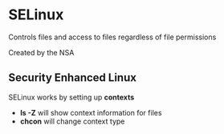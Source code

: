# SELinux

Controls files and access to files regardless of file permissions
  
Created by the NSA
  
## Security Enhanced Linux

SELinux works by setting up **contexts**

- **ls -Z** will show context information for files
- **chcon** will change context type
